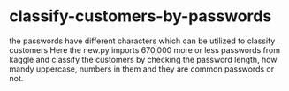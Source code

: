 # classify-customers-by-passwords
the passwords have different characters which can be utilized to classify customers
Here the new.py imports 670,000 more or less passwords from kaggle and classify the customers 
by checking the password length, how mandy uppercase, numbers in them and they are common passwords or not.
